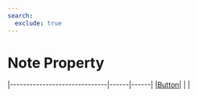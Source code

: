 ```yaml
---
search:
  exclude: true
---
```


<h1 class="heading"><span class="name">Note Property</span></h1>

|------------------------------|------|------|
|[Button](../objects/button.md)|&nbsp;|&nbsp;|
